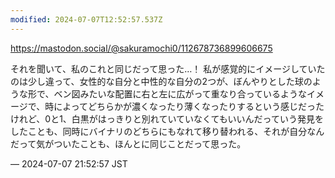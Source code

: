 ```yaml
---
modified: 2024-07-07T12:52:57.537Z
---
```


<p><a href="https://mastodon.social/@sakuramochi0/112678736899606675" target="_blank" rel="nofollow noopener noreferrer" translate="no"><span class="invisible">https://</span><span class="ellipsis">mastodon.social/@sakuramochi0/</span><span class="invisible">112678736899606675</span></a></p><p>それを聞いて、私のこれと同じだって思った…！ 私が感覚的にイメージしていたのは少し違って、女性的な自分と中性的な自分の2つが、ぼんやりとした球のような形で、ベン図みたいな配置に右と左に広がって重なり合っているようなイメージで、時によってどちらかが濃くなったり薄くなったりするという感じだったけれど、0と1、白黒がはっきりと別れていていなくてもいいんだっていう発見をしたことも、同時にバイナリのどちらにもなれて移り替われる、それが自分なんだって気がついたことも、ほんとに同じことだって思った。</p>

&mdash; 2024-07-07 21:52:57 JST

<!-- Original URL: https://mastodon.social/@sakuramochi0/112745301772750640-->
